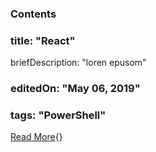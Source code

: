 ### Contents

### title: "React"

briefDescription: "loren epusom"

### editedOn: "May 06, 2019"

### tags: "PowerShell"

[Read More](/repos/yvrkarthik/testpagerepo/contents/docs/2019/05/mayweek1.md){}
